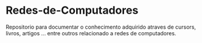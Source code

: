 # Redes-de-Computadores
Repositorio para documentar o conhecimento adquirido atraves de cursors, livros, artigos ... entre outros relacionado a redes de computadores.
